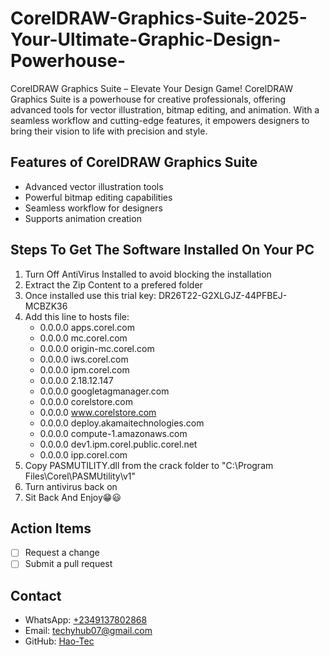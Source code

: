 # CorelDRAW-Graphics-Suite-2025-Your-Ultimate-Graphic-Design-Powerhouse-
CorelDRAW Graphics Suite – Elevate Your Design Game! CorelDRAW Graphics Suite is a powerhouse for creative professionals, offering advanced tools for vector illustration, bitmap editing, and animation. With a seamless workflow and cutting-edge features, it empowers designers to bring their vision to life with precision and style.
## Features of CorelDRAW Graphics Suite
- Advanced vector illustration tools
- Powerful bitmap editing capabilities
- Seamless workflow for designers
- Supports animation creation
## Steps To Get The Software Installed On Your PC
1. Turn Off AntiVirus Installed to avoid blocking the installation
2. Extract the Zip Content to a prefered folder
3. Once installed use this trial key: DR26T22-G2XLGJZ-44PFBEJ-MCBZK36
4. Add this line to hosts file:
	- 0.0.0.0 apps.corel.com 
	- 0.0.0.0 mc.corel.com 
	- 0.0.0.0 origin-mc.corel.com 
	- 0.0.0.0 iws.corel.com 
	- 0.0.0.0 ipm.corel.com
	- 0.0.0.0 2.18.12.147
	- 0.0.0.0 googletagmanager.com
	- 0.0.0.0 corelstore.com
	- 0.0.0.0 www.corelstore.com
	- 0.0.0.0 deploy.akamaitechnologies.com 
	- 0.0.0.0 compute-1.amazonaws.com
	- 0.0.0.0 dev1.ipm.corel.public.corel.net
	- 0.0.0.0 ipp.corel.com
5. Copy PASMUTILITY.dll from the crack folder to "C:\Program Files\Corel\PASMUtility\v1\"
6. Turn antivirus back on
7. Sit Back And Enjoy😁😃
## Action Items
- [ ] Request a change
- [ ] Submit a pull request
## Contact
- WhatsApp: [+2349137802868](https://wa.me/+2349137802868)
- Email: [techyhub07@gmail.com](mailto:techyhub07@gmail.com)
- GitHub: [Hao-Tec](https://github.com/Hao-Tec)
